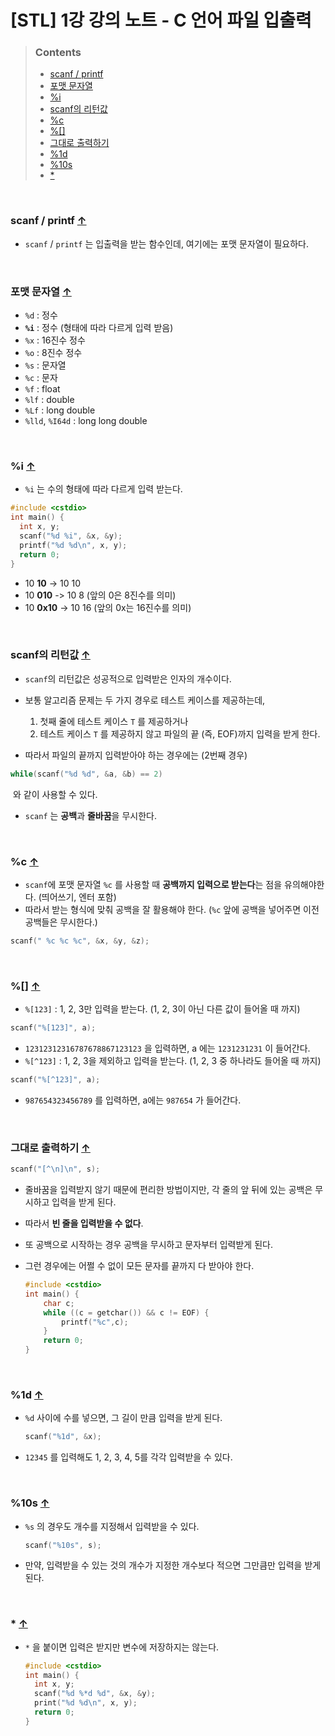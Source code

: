 # [STL] 1강 강의 노트 - C 언어 파일 입출력

>### Contents
>- [scanf / printf](#scanf--printf-)
>- [포맷 문자열](#포맷-문자열-)
>- [%i](#i-)
>- [scanf의 리턴값](#scanf의-리턴값-)
>- [%c](#c-)
>- [%[]](#-)
>- [그대로 출력하기](#그대로-출력하기-)
>- [%1d](#1d-)
>- [%10s](#10s-)
>- [*](#--1)

<br/>

### scanf / printf [↑](#contents)

* `scanf` / `printf` 는 입출력을 받는 함수인데, 여기에는 포맷 문자열이 필요하다.

<br />

### 포맷 문자열 [↑](#contents)

* `%d` : 정수
* **`%i`** : 정수 (형태에 따라 다르게 입력 받음)
* `%x` : 16진수 정수
* `%o` : 8진수 정수
* `%s` : 문자열
* `%c` : 문자
* `%f` : float
* `%lf` : double
* `%Lf` : long double
* `%lld`, `%I64d`  : long long double

<br />

### %i [↑](#contents)

* `%i` 는 수의 형태에 따라 다르게 입력 받는다.

```c++
#include <cstdio>
int main() {
  int x, y;
  scanf("%d %i", &x, &y);
  printf("%d %d\n", x, y);
  return 0;
}
```

* 10 **10** -> 10 10
* 10 **010** -> 10 8 (앞의 0은 8진수를 의미)
* 10 **0x10** -> 10 16 (앞의 0x는 16진수를 의미)

<br />

### scanf의 리턴값 [↑](#contents)

* `scanf`의 리턴값은 성공적으로 입력받은 인자의 개수이다.

* 보통 알고리즘 문제는 두 가지 경우로 테스트 케이스를 제공하는데,
  1. 첫째 줄에 테스트 케이스 `T` 를 제공하거나
  2. 테스트 케이스 `T` 를 제공하지 않고 파일의 끝 (즉, EOF)까지 입력을 받게 한다.

* 따라서 파일의 끝까지 입력받아야 하는 경우에는 (2번째 경우)

```c++
while(scanf("%d %d", &a, &b) == 2)
```

​	와 같이 사용할 수 있다.

* `scanf` 는 **공백**과 **줄바꿈**을 무시한다.

<br />

### %c [↑](#contents)

* `scanf`에 포맷 문자열 `%c` 를 사용할 때 **공백까지 입력으로 받는다**는 점을 유의해야한다. (띄어쓰기, 엔터 포함)
* 따라서 받는 형식에 맞춰 공백을 잘 활용해야 한다. (`%c` 앞에 공백을 넣어주면 이전 공백들은 무시한다.)

```c++
scanf(" %c %c %c", &x, &y, &z);
```

<br />

### %[] [↑](#contents)

* `%[123]` : 1, 2, 3만 입력을 받는다. (1, 2, 3이 아닌 다른 값이 들어올 때 까지)

```c++
scanf("%[123]", a);
```

* `12312312316787678867123123` 을 입력하면, a 에는 `1231231231` 이 들어간다.
* `%[^123]` : 1, 2, 3을 제외하고 입력을 받는다. (1, 2, 3 중 하나라도 들어올 때 까지)

```c++
scanf("%[^123]", a);
```

* `987654323456789` 를 입력하면, a에는 `987654` 가 들어간다.

<br />

### 그대로 출력하기 [↑](#contents)

```c++
scanf("[^\n]\n", s);
```

* 줄바꿈을 입력받지 않기 때문에 편리한 방법이지만, 각 줄의 앞 뒤에 있는 공백은 무시하고 입력을 받게 된다.
* 따라서 **빈 줄을 입력받을 수 없다**.
* 또 공백으로 시작하는 경우 공백을 무시하고 문자부터 입력받게 된다.

* 그런 경우에는 어쩔 수 없이 모든 문자를 끝까지 다 받아야 한다.

  ```c++
  #include <cstdio>
  int main() {
      char c;
      while ((c = getchar()) && c != EOF) {
          printf("%c",c);
      }
      return 0;
  }
  ```

<br />

### %1d [↑](#contents)

* `%d` 사이에 수를 넣으면, 그 길이 만큼 입력을 받게 된다.

  ```c++
  scanf("%1d", &x);
  ```

* `12345` 를 입력해도 1, 2, 3, 4, 5를 각각 입력받을 수 있다.

<br />

### %10s [↑](#contents)

* `%s` 의 경우도 개수를 지정해서 입력받을 수 있다.

  ```c++
  scanf("%10s", s);
  ```

* 만약, 입력받을 수 있는 것의 개수가 지정한 개수보다 적으면 그만큼만 입력을 받게 된다.

<br />

### * [↑](#contents)

* `*` 을 붙이면 입력은 받지만 변수에 저장하지는 않는다.

  ```c++
  #include <cstdio>
  int main() {
    int x, y;
    scanf("%d %*d %d", &x, &y);
    print("%d %d\n", x, y);
    return 0;
  }
  ```

  
